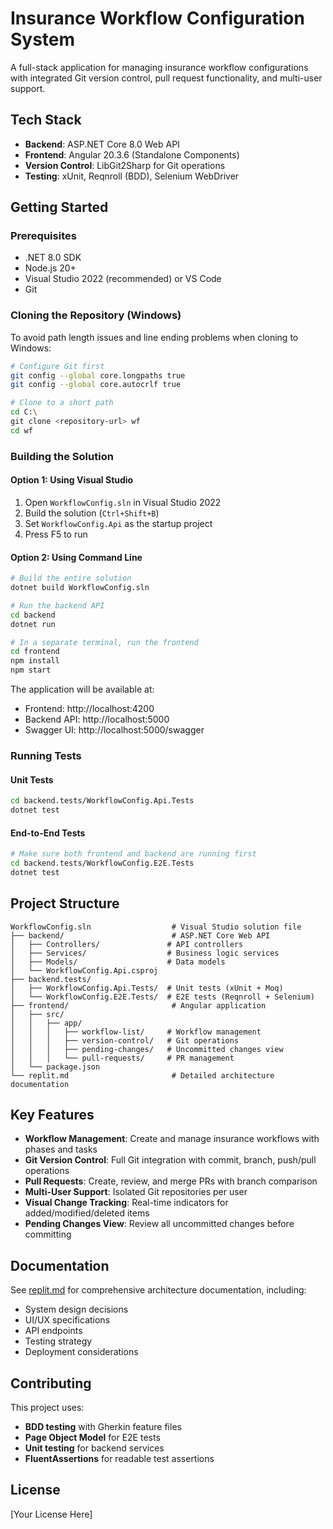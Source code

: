 # Insurance Workflow Configuration System

A full-stack application for managing insurance workflow configurations with integrated Git version control, pull request functionality, and multi-user support.

## Tech Stack

- **Backend**: ASP.NET Core 8.0 Web API
- **Frontend**: Angular 20.3.6 (Standalone Components)
- **Version Control**: LibGit2Sharp for Git operations
- **Testing**: xUnit, Reqnroll (BDD), Selenium WebDriver

## Getting Started

### Prerequisites

- .NET 8.0 SDK
- Node.js 20+
- Visual Studio 2022 (recommended) or VS Code
- Git

### Cloning the Repository (Windows)

To avoid path length issues and line ending problems when cloning to Windows:

```bash
# Configure Git first
git config --global core.longpaths true
git config --global core.autocrlf true

# Clone to a short path
cd C:\
git clone <repository-url> wf
cd wf
```

### Building the Solution

#### Option 1: Using Visual Studio
1. Open `WorkflowConfig.sln` in Visual Studio 2022
2. Build the solution (`Ctrl+Shift+B`)
3. Set `WorkflowConfig.Api` as the startup project
4. Press F5 to run

#### Option 2: Using Command Line
```bash
# Build the entire solution
dotnet build WorkflowConfig.sln

# Run the backend API
cd backend
dotnet run

# In a separate terminal, run the frontend
cd frontend
npm install
npm start
```

The application will be available at:
- Frontend: http://localhost:4200
- Backend API: http://localhost:5000
- Swagger UI: http://localhost:5000/swagger

### Running Tests

#### Unit Tests
```bash
cd backend.tests/WorkflowConfig.Api.Tests
dotnet test
```

#### End-to-End Tests
```bash
# Make sure both frontend and backend are running first
cd backend.tests/WorkflowConfig.E2E.Tests
dotnet test
```

## Project Structure

```
WorkflowConfig.sln                  # Visual Studio solution file
├── backend/                        # ASP.NET Core Web API
│   ├── Controllers/               # API controllers
│   ├── Services/                  # Business logic services
│   ├── Models/                    # Data models
│   └── WorkflowConfig.Api.csproj
├── backend.tests/
│   ├── WorkflowConfig.Api.Tests/  # Unit tests (xUnit + Moq)
│   └── WorkflowConfig.E2E.Tests/  # E2E tests (Reqnroll + Selenium)
├── frontend/                       # Angular application
│   ├── src/
│   │   ├── app/
│   │   │   ├── workflow-list/     # Workflow management
│   │   │   ├── version-control/   # Git operations
│   │   │   ├── pending-changes/   # Uncommitted changes view
│   │   │   └── pull-requests/     # PR management
│   └── package.json
└── replit.md                       # Detailed architecture documentation
```

## Key Features

- **Workflow Management**: Create and manage insurance workflows with phases and tasks
- **Git Version Control**: Full Git integration with commit, branch, push/pull operations
- **Pull Requests**: Create, review, and merge PRs with branch comparison
- **Multi-User Support**: Isolated Git repositories per user
- **Visual Change Tracking**: Real-time indicators for added/modified/deleted items
- **Pending Changes View**: Review all uncommitted changes before committing

## Documentation

See [replit.md](./replit.md) for comprehensive architecture documentation, including:
- System design decisions
- UI/UX specifications
- API endpoints
- Testing strategy
- Deployment considerations

## Contributing

This project uses:
- **BDD testing** with Gherkin feature files
- **Page Object Model** for E2E tests
- **Unit testing** for backend services
- **FluentAssertions** for readable test assertions

## License

[Your License Here]
